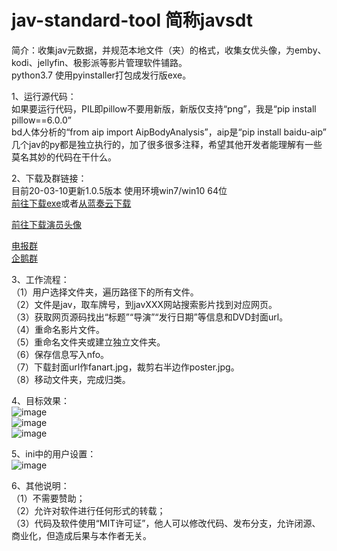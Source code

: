 # jav-standard-tool 简称javsdt
简介：收集jav元数据，并规范本地文件（夹）的格式，收集女优头像，为emby、kodi、jellyfin、极影派等影片管理软件铺路。  
python3.7  使用pyinstaller打包成发行版exe。  

1、运行源代码：  
    如果要运行代码，PIL即pillow不要用新版，新版仅支持“png”，我是“pip install pillow==6.0.0”  
    bd人体分析的“from aip import AipBodyAnalysis”，aip是“pip install baidu-aip”  
    几个jav的py都是独立执行的，加了很多很多注释，希望其他开发者能理解有一些莫名其妙的代码在干什么。  
  
2、下载及群链接：  
    目前20-03-10更新1.0.5版本  使用环境win7/win10 64位  
    [前往下载exe](https://github.com/junerain123/javsdt/releases/tag/V1.0.5)或者[从蓝奏云下载](https://www.lanzous.com/ia4hq4b)  
  
[前往下载演员头像](https://github.com/junerain123/JAV-Scraper-and-Rename-local-files/releases/tag/女优头像)   
  
[电报群](https://t.me/javsdtool)  
[企鹅群](https://jq.qq.com/?_wv=1027&k=5CbWOpV)  
  
3、工作流程：  
    （1）用户选择文件夹，遍历路径下的所有文件。  
    （2）文件是jav，取车牌号，到javXXX网站搜索影片找到对应网页。  
    （3）获取网页源码找出“标题”“导演”“发行日期”等信息和DVD封面url。  
    （4）重命名影片文件。  
    （5）重命名文件夹或建立独立文件夹。  
    （6）保存信息写入nfo。   
    （7）下载封面url作fanart.jpg，裁剪右半边作poster.jpg。   
    （8）移动文件夹，完成归类。  
  
4、目标效果：  
![image](https://github.com/junerain123/Collect-Info-and-Fanart-for-JAV-/blob/master/images/1_files_origin.png)  
![image](https://github.com/junerain123/Collect-Info-and-Fanart-for-JAV-/blob/master/images/2.png)  
![image](https://github.com/junerain123/Collect-Info-and-Fanart-for-JAV-/blob/master/images/3.jpg)  
  
5、ini中的用户设置：  
![image](https://github.com/junerain123/Collect-Info-and-Fanart-for-JAV-/blob/master/images/4.PNG)  
  
6、其他说明：  
（1）不需要赞助；  
（2）允许对软件进行任何形式的转载；  
（3）代码及软件使用“MIT许可证”，他人可以修改代码、发布分支，允许闭源、商业化，但造成后果与本作者无关。  
